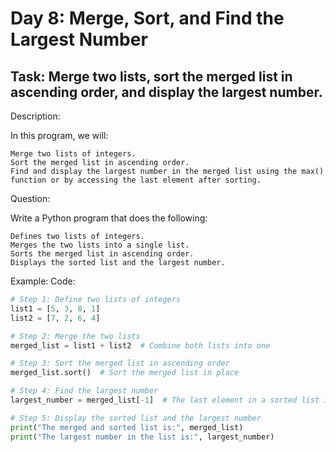# Day 8: Merge, Sort, and Find the Largest Number
## Task: Merge two lists, sort the merged list in ascending order, and display the largest number.
Description:

In this program, we will:

    Merge two lists of integers.
    Sort the merged list in ascending order.
    Find and display the largest number in the merged list using the max() function or by accessing the last element after sorting.

Question:

Write a Python program that does the following:

    Defines two lists of integers.
    Merges the two lists into a single list.
    Sorts the merged list in ascending order.
    Displays the sorted list and the largest number.

Example:
Code:
```python
# Step 1: Define two lists of integers
list1 = [5, 3, 8, 1]
list2 = [7, 2, 6, 4]

# Step 2: Merge the two lists
merged_list = list1 + list2  # Combine both lists into one

# Step 3: Sort the merged list in ascending order
merged_list.sort()  # Sort the merged list in place

# Step 4: Find the largest number
largest_number = merged_list[-1]  # The last element in a sorted list is the largest

# Step 5: Display the sorted list and the largest number
print("The merged and sorted list is:", merged_list)
print("The largest number in the list is:", largest_number)
